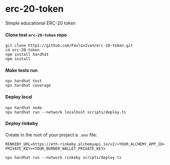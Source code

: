 # erc-20-token
Simple educational ERC-20 token                                                                                                 
      
#### Clone test ```erc-20-token``` repo
```     
git clone https://github.com/PavlovIvan/erc-20-token.git
cd erc-20-token
npm install hardhat
npm install
```        
#### Make tests run
```     
npx hardhat test
npx hardhat coverage
```

#### Deploy local
```
npx hardhat node
npx hardhat run --network localhost scripts/deploy.ts
```

#### Deploy rinkeby
Create in the root of your project a ```.env``` file:
```
RENKEBY_URL=https://eth-rinkeby.alchemyapi.io/v2/<YOUR_ALCHEMY_APP_ID>
PRIVATE_KEY=<YOUR_BURNER_WALLET_PRIVATE_KEY>
```

```
npx hardhat run --network rinkeby scripts/deploy.ts
```
